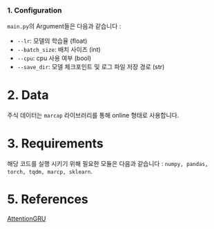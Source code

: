 ### 1. Configuration
`main.py`의 Argument들은 다음과 같습니다 :

- `--lr`: 모델의 학습율 (float)
- `--batch_size`: 배치 사이즈 (int)
- `--cpu`: cpu 사용 여부 (bool)
- `--save_dir`: 모델 체크포인트 및 로그 파일 저장 경로 (str)

# 2. Data
주식 데이터는 `marcap` 라이브러리를 통해 online 형태로 사용합니다.

# 3. Requirements
해당 코드를 실행 시키기 위해 필요한 모듈은 다음과 같습니다 :
`numpy, pandas, torch, tqdm, marcp, sklearn`.

# 5. References
[AttentionGRU](https://snu-primo.hosted.exlibrisgroup.com/primo-explore/fulldisplay?docid=82SNU_INST71820738270002591&context=L&vid=82SNU&lang=ko_KR&search_scope=ALL&adaptor=Local%20Search%20Engine&tab=all&query=any,contains,%EC%96%91%EC%A4%80%EC%97%B4)